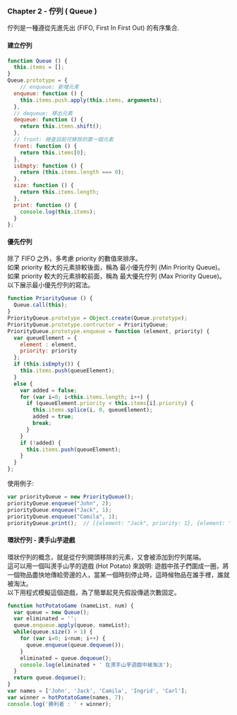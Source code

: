 ### Chapter 2 - 佇列 ( Queue )

佇列是一種遵從先進先出 (FIFO, First In First Out) 的有序集合.

#### 建立佇列

```javascript
function Queue () {
  this.items = [];
}
Queue.prototype = {
	// enqueue: 新增元素
  enqueue: function () {
    this.items.push.apply(this.items, arguments);
  },
  // dequeue: 移出元素
  dequeue: function () {
    return this.items.shift();
  },
  // front: 檢查目前可移除的第一個元素
  front: function () {
    return this.items[0];
  },
  isEmpty: function () {
    return (this.items.length === 0);
  },
  size: function () {
    return this.items.length;
  },
  print: function () {
    console.log(this.items);    
  }
};
```

#### 優先佇列

除了 FIFO 之外，多考慮 priority 的數值來排序。  
如果 priority 較大的元素排較後面，稱為 最小優先佇列 (Min Priority Queue)。  
如果 priority 較大的元素排較前面，稱為 最大優先佇列 (Max Priority Queue)。  
以下展示最小優先佇列的寫法。

```javascript
function PriorityQueue () {
  Queue.call(this);
}
PriorityQueue.prototype = Object.create(Queue.prototype);
PriorityQueue.prototype.contructor = PriorityQueue;
PriorityQueue.prototype.enqueue = function (element, priority) {
  var queueElement = {
    element : element,
    priority: priority
  };
  if (this.isEmpty()) {
    this.items.push(queueElement);
  }
  else {
    var added = false;
    for (var i=0; i<this.items.length; i++) {
      if (queueElement.priority < this.items[i].priority) {
        this.items.splice(i, 0, queueElement);
        added = true;
        break;
      }
    }
    if (!added) {
      this.items.push(queueElement);
    }
  }
};
```

使用例子:

```javascript
var priorityQueue = new PriorityQueue();
priorityQueue.enqueue("John", 2);
priorityQueue.enqueue("Jack", 1);
priorityQueue.enqueue("Camila", 1);
priorityQueue.print();  // [{element: "Jack", priority: 1}, {element: "Camila", priority: 1}, {element: "John", priority: 2}]
```

#### 環狀佇列 - 燙手山芋遊戲

環狀佇列的概念，就是從佇列開頭移除的元素，又會被添加到佇列尾端。  
這可以用一個叫燙手山芋的遊戲 (Hot Potato) 來說明: 遊戲中孩子們圍成一圈，將一個物品盡快地傳給旁邊的人，當某一個時刻停止時，這時候物品在誰手裡，誰就被淘汰。  
以下用程式模擬這個遊戲，為了簡單起見先假設傳遞次數固定。

```javascript
function hotPotatoGame (nameList, num) {
  var queue = new Queue();
  var eliminated = '';
  queue.enqueue.apply(queue, nameList);    
  while(queue.size() > 1) {
    for (var i=0; i<num; i++) {
      queue.enqueue(queue.dequeue());
    }
    eliminated = queue.dequeue();
    console.log(eliminated + ' 在燙手山芋遊戲中被淘汰');
  }
  return queue.dequeue();    
}
var names = ['John', 'Jack', 'Camila', 'Ingrid', 'Carl'];
var winner = hotPotatoGame(names, 7);
console.log('勝利者 : ' + winner);
```
